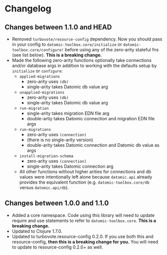 # Changelog

## Changes between 1.1.0 and HEAD

* Removed `turbovote/resource-config` dependency. Now you should pass in your
  config to `datomic-toolbox.core/initialize` or `datomic-toolbox.core/configure!`
  before using any of the zero-arity stateful fns (see list below).
  **This is a breaking change.**
* Made the following zero-arity functions optionally take connections and/or
  database args in addition to working with the defaults setup by `initialize`
  or `configure`:
    * `applied-migrations`
        * zero-arity uses `(db)`
        * single-arity takes Datomic db value arg
    * `unapplied-migrations`
        * zero-arity uses `(db)`
        * single-arity takes Datomic db value arg
    * `run-migration`
        * single-arity takes migration EDN file arg
        * double-artiy takes Datomic connection and migration EDN file args
    * `run-migrations`
        * zero-arity uses `(connection)`
        * (there is no single-arity version)
        * double-arity takes Datomic connection and Datomic db value as args
    * `install-migration-schema`
        * zero-arity uses `(connection)`
        * single-arity takes Datomic connection arg
    * All other functions without higher arities for connections and db values
      were intentionally left alone because `datomic.api` already provides the
      equivalent function (e.g. `datomic-toolbox.core/db` versus `datomic.api/db`).

## Changes between 1.0.0 and 1.1.0

* Added a core namespace. Code using this library will need to update
  require and use statements to refer to `datomic-toolbox.core`.
  **This is a breaking change.**
* Updated to Clojure 1.7.0.
* Updated to turbovote.resource-config 0.2.0. If you use both this and
  resource-config, **then this is a breaking change for you.** You
  will need to update to resource-config 0.2.0+ as well.
